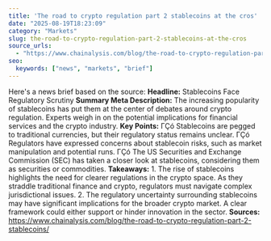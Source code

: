 ```yaml
---
title: 'The road to crypto regulation part 2 stablecoins at the cros'
date: "2025-08-19T18:23:09"
category: "Markets"
slug: the-road-to-crypto-regulation-part-2-stablecoins-at-the-cros
source_urls:
  - "https://www.chainalysis.com/blog/the-road-to-crypto-regulation-part-2-stablecoins/"
seo:
  keywords: ["news", "markets", "brief"]
---
```

Here's a news brief based on the source:  **Headline:** Stablecoins Face Regulatory Scrutiny  **Summary Meta Description:** The increasing popularity of stablecoins has put them at the center of debates around crypto regulation. Experts weigh in on the potential implications for financial services and the crypto industry.  **Key Points:**  ΓÇó Stablecoins are pegged to traditional currencies, but their regulatory status remains unclear. ΓÇó Regulators have expressed concerns about stablecoin risks, such as market manipulation and potential runs. ΓÇó The US Securities and Exchange Commission (SEC) has taken a closer look at stablecoins, considering them as securities or commodities.  **Takeaways:**  1. The rise of stablecoins highlights the need for clearer regulations in the crypto space. As they straddle traditional finance and crypto, regulators must navigate complex jurisdictional issues. 2. The regulatory uncertainty surrounding stablecoins may have significant implications for the broader crypto market. A clear framework could either support or hinder innovation in the sector.  **Sources:** https://www.chainalysis.com/blog/the-road-to-crypto-regulation-part-2-stablecoins/ 
